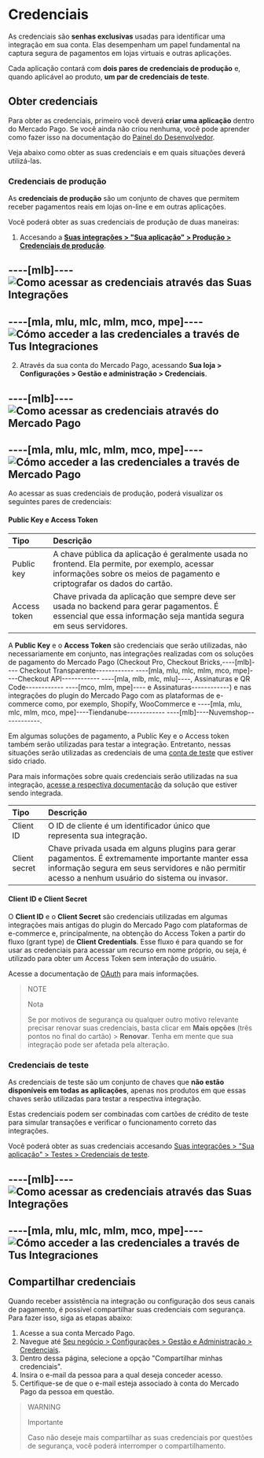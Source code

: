 # Credenciais

As credenciais são **senhas exclusivas** usadas para identificar uma integração em sua conta. Elas desempenham um papel fundamental na captura segura de pagamentos em lojas virtuais e outras aplicações.

Cada aplicação contará com **dois pares de credenciais de produção** e, quando aplicável ao produto, **um par de credenciais de teste**.

## Obter credenciais

Para obter as credenciais, primeiro você deverá **criar uma aplicação** dentro do Mercado Pago. Se você ainda não criou nenhuma, você pode aprender como fazer isso na documentação do [Painel do Desenvolvedor](/developers/pt/docs/your-integrations/dashboard#bookmark_criar_nova_aplicação).

Veja abaixo como obter as suas credenciais e em quais situações deverá utilizá-las.

### Credenciais de produção

As **credenciais de produção** são um conjunto de chaves que permitem receber pagamentos reais em lojas on-line e em outras aplicações.

Você poderá obter as suas credenciais de produção de duas maneiras:

1. Accesando a [**Suas integrações > "Sua aplicação" > Produção > Credenciais de produção**](https://www.mercadopago[FAKER][URL][DOMAIN]/developers/panel/app).

----[mlb]----
![Como acessar as credenciais através das Suas Integrações](/images/credentials/credentials-prod-panel-pt.gif)
------------

----[mla, mlu, mlc, mlm, mco, mpe]----
![Cómo acceder a las credenciales a través de Tus Integraciones](/images/credentials/credentials-prod-panel-es.gif)
------------

2. Através da sua conta do Mercado Pago, acessando **Sua loja > Configurações > Gestão e administração > Credenciais**.

----[mlb]----
![Como acessar as credenciais através do Mercado Pago](/images/credentials/credentials-prod-mp-pt.gif)
------------

----[mla, mlu, mlc, mlm, mco, mpe]----
![Cómo acceder a las credenciales a través de Mercado Pago](/images/credentials/credentials-prod-mp-es.gif)
------------

Ao acessar as suas credenciais de produção, poderá visualizar os seguintes pares de credenciais:

#### Public Key e Access Token

| Tipo | Descrição |
| :--- | :--- |
| Public key | A chave pública da aplicação é geralmente usada no frontend. Ela permite, por exemplo, acessar informações sobre os meios de pagamento e criptografar os dados do cartão. |
| Access token | Chave privada da aplicação que sempre deve ser usada no backend para gerar pagamentos. É essencial que essa informação seja mantida segura em seus servidores. |

A **Public Key** e o **Access Token** são credenciais que serão utilizadas, não necessariamente em conjunto, nas integrações realizadas com os soluções de pagamento do Mercado Pago (Checkout Pro, Checkout Bricks,----[mlb]---- Checkout Transparente------------ ----[mla, mlu, mlc, mlm, mco, mpe]----Checkout API------------ ----[mla, mlb, mlc, mlu]----, Assinaturas e QR Code------------ ----[mco, mlm, mpe]---- e Assinaturas------------) e nas integrações do plugin do Mercado Pago com as plataformas de e-commerce como, por exemplo, Shopify, WooCommerce e ----[mla, mlu, mlc, mlm, mco, mpe]----Tiendanube------------ ----[mlb]----Nuvemshop------------.

Em algumas soluções de pagamento, a Public Key e o Access token também serão utilizadas para testar a integração. Entretanto, nessas situações serão utilizadas as credenciais de uma [conta de teste](/developers/pt/docs/your-integrations/test/accounts) que estiver sido criado.

Para mais informações sobre quais credenciais serão utilizadas na sua integração, [acesse a respectiva documentação](https://www.mercadopago[FAKER][URL][DOMAIN]/developers/pt/docs) da solução que estiver sendo integrada.

| Tipo | Descrição |
| :--- | :--- |
| Client ID | O ID de cliente é um identificador único que representa sua integração. |
| Client secret | Chave privada usada em alguns plugins para gerar pagamentos. É extremamente importante manter essa informação segura em seus servidores e não permitir acesso a nenhum usuário do sistema ou invasor. |

#### Client ID e Client Secret

O **Client ID** e o **Client Secret** são credenciais utilizadas em algumas integrações mais antigas do plugin do Mercado Pago com plataformas de e-commerce e, principalmente, na obtenção do Access Token a partir do fluxo (grant type) de **Client Credentials**. Esse fluxo é para quando se for usar as credenciais para acessar um recurso em nome próprio, ou seja, é utilizado para obter um Access Token sem interação do usuário.

Acesse a documentação de [OAuth](/developers/pt/docs/security/oauth/introduction) para mais informações.

> NOTE
>
> Nota
>
> Se por motivos de segurança ou qualquer outro motivo relevante precisar renovar suas credenciais, basta clicar em **Mais opções** (três pontos no final do cartão) > **Renovar**. Tenha em mente que sua integração pode ser afetada pela alteração.

### Credenciais de teste

As credenciais de teste são um conjunto de chaves que **não estão disponíveis em todas as aplicações**, apenas nos produtos em que essas chaves serão utilizadas para testar a respectiva integração.

Estas credenciais podem ser combinadas com cartões de crédito de teste para simular transações e verificar o funcionamento correto das integrações.

Você poderá obter as suas credenciais accesando [Suas integrações > "Sua aplicação" > Testes > Credenciais de teste](https://www.mercadopago[FAKER][URL][DOMAIN]/developers/panel/app).

----[mlb]----
![Como acessar as credenciais através das Suas Integrações](/images/credentials/credentials-prod-test-pt.gif)
------------

----[mla, mlu, mlc, mlm, mco, mpe]----
![Cómo acceder a las credenciales a través de Tus Integraciones](/images/credentials/credentials-prod-test-es.gif)
------------

## Compartilhar credenciais

Quando receber assistência na integração ou configuração dos seus canais de pagamento, é possível compartilhar suas credenciais com segurança. Para fazer isso, siga as etapas abaixo:

1. Acesse a sua conta Mercado Pago.
2. Navegue até [Seu negócio > Configurações > Gestão e Administração > Credenciais](https://www.mercadopago[FAKER][URL][DOMAIN]/settings/account/credentials).
3. Dentro dessa página, selecione a opção "Compartilhar minhas credenciais".
4. Insira o e-mail da pessoa para a qual deseja conceder acesso.
5. Certifique-se de que o e-mail esteja associado à conta do Mercado Pago da pessoa em questão.

> WARNING
>
> Importante
>
> Caso não deseje mais compartilhar as suas credenciais por questões de segurança, você poderá interromper o compartilhamento.

